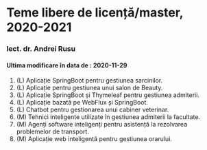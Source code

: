 # Teme libere de licență/master, 2020-2021
### lect. dr. Andrei Rusu

#### Ultima modificare în data de : 2020-11-29

1. (L) Aplicație SpringBoot pentru gestiunea sarcinilor.
2. (L) Aplicație pentru gestiunea unui salon de Beauty.
3. (L) Aplicație SpringBoot și Thymeleaf pentru gestiunea admiterii.
4. (L) Aplicație bazată pe WebFlux și SpringBoot.
5. (L) Chatbot pentru gestionarea unui cabiner veterinar.
6. (M) Tehnici inteligente utilizate în gestiunea admiterii la facultate.
7. (M) Agenți software inteligenți pentru asistență la rezolvarea problemelor de transport.
8. (M) Aplicație web inteligentă pentru gestiunea orarului.


